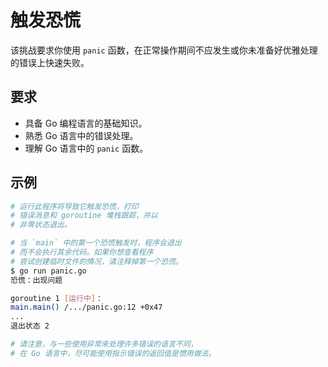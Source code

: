 # 触发恐慌

该挑战要求你使用 `panic` 函数，在正常操作期间不应发生或你未准备好优雅处理的错误上快速失败。

## 要求

- 具备 Go 编程语言的基础知识。
- 熟悉 Go 语言中的错误处理。
- 理解 Go 语言中的 `panic` 函数。

## 示例

```sh
# 运行此程序将导致它触发恐慌，打印
# 错误消息和 goroutine 堆栈跟踪，并以
# 非零状态退出。

# 当 `main` 中的第一个恐慌触发时，程序会退出
# 而不会执行其余代码。如果你想查看程序
# 尝试创建临时文件的情况，请注释掉第一个恐慌。
$ go run panic.go
恐慌：出现问题

goroutine 1 [运行中]：
main.main() /.../panic.go:12 +0x47
...
退出状态 2

# 请注意，与一些使用异常来处理许多错误的语言不同，
# 在 Go 语言中，尽可能使用指示错误的返回值是惯用做法。
```
